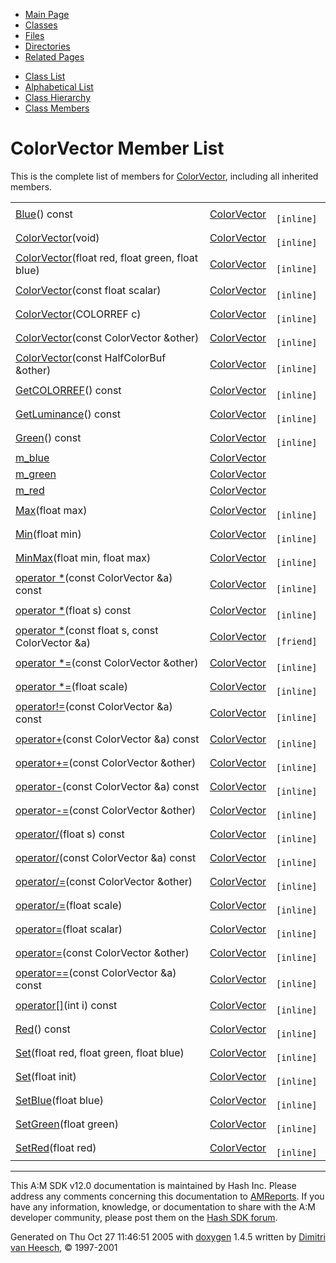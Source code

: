 <div class="tabs">

- [Main Page](index.md)
- <span id="current">[Classes](annotated.md)</span>
- [Files](files.md)
- [Directories](dirs.md)
- [Related Pages](pages.md)

</div>

<div class="tabs">

- [Class List](annotated.md)
- [Alphabetical List](classes.md)
- [Class Hierarchy](hierarchy.md)
- [Class Members](functions.md)

</div>

# ColorVector Member List

This is the complete list of members for <a href="classColorVector.md" class="el">ColorVector</a>, including all inherited members.

|  |  |  |
|----|----|----|
| <a href="classColorVector.md#e3b99a5fe15a4330fd055c8b157ee12f" class="el">Blue</a>() const | <a href="classColorVector.md" class="el">ColorVector</a> | ` [inline]` |
| <a href="classColorVector.md#4085effca68d01a3e4c39dc6e39c32ed" class="el">ColorVector</a>(void) | <a href="classColorVector.md" class="el">ColorVector</a> | ` [inline]` |
| <a href="classColorVector.md#695945ea9bf2ff7e81105643bf53437f" class="el">ColorVector</a>(float red, float green, float blue) | <a href="classColorVector.md" class="el">ColorVector</a> | ` [inline]` |
| <a href="classColorVector.md#3dc316507bfd5ecf51e27bf9d4a5163e" class="el">ColorVector</a>(const float scalar) | <a href="classColorVector.md" class="el">ColorVector</a> | ` [inline]` |
| <a href="classColorVector.md#96f5da9fdf3cdb92fd8de3b9a03f5439" class="el">ColorVector</a>(COLORREF c) | <a href="classColorVector.md" class="el">ColorVector</a> | ` [inline]` |
| <a href="classColorVector.md#3109d50f2557fe7c720a3a21cb785e78" class="el">ColorVector</a>(const ColorVector &other) | <a href="classColorVector.md" class="el">ColorVector</a> | ` [inline]` |
| <a href="classColorVector.md#f41b72f029df4cdc9cb20c03c73bd8d2" class="el">ColorVector</a>(const HalfColorBuf &other) | <a href="classColorVector.md" class="el">ColorVector</a> | ` [inline]` |
| <a href="classColorVector.md#2e039378f2c428024241d2407189a3cd" class="el">GetCOLORREF</a>() const | <a href="classColorVector.md" class="el">ColorVector</a> | ` [inline]` |
| <a href="classColorVector.md#1adeff3d89e145a11e66b2186b132972" class="el">GetLuminance</a>() const | <a href="classColorVector.md" class="el">ColorVector</a> | ` [inline]` |
| <a href="classColorVector.md#eb4e3e708de4af84613f52d0c8067edf" class="el">Green</a>() const | <a href="classColorVector.md" class="el">ColorVector</a> | ` [inline]` |
| <a href="classColorVector.md#0ed442c4505b643a7ce2219bdf6352b3" class="el">m_blue</a> | <a href="classColorVector.md" class="el">ColorVector</a> |  |
| <a href="classColorVector.md#b27a27e1ceec1a227d339ddd737b2fee" class="el">m_green</a> | <a href="classColorVector.md" class="el">ColorVector</a> |  |
| <a href="classColorVector.md#ef4364d30732a62451a3b6378027bbda" class="el">m_red</a> | <a href="classColorVector.md" class="el">ColorVector</a> |  |
| <a href="classColorVector.md#3f8f93af3f366d214c4c1c5b3b801683" class="el">Max</a>(float max) | <a href="classColorVector.md" class="el">ColorVector</a> | ` [inline]` |
| <a href="classColorVector.md#4c91079c4bd81f3a8b7b966d208b7a49" class="el">Min</a>(float min) | <a href="classColorVector.md" class="el">ColorVector</a> | ` [inline]` |
| <a href="classColorVector.md#9faf776a06b5c8adf654c8866c6f6476" class="el">MinMax</a>(float min, float max) | <a href="classColorVector.md" class="el">ColorVector</a> | ` [inline]` |
| <a href="classColorVector.md#1c2cc40039802a5d39abb24899e6de1c" class="el">operator *</a>(const ColorVector &a) const | <a href="classColorVector.md" class="el">ColorVector</a> | ` [inline]` |
| <a href="classColorVector.md#ab251d56c3e469072bbcfe45d6ad0ac7" class="el">operator *</a>(float s) const | <a href="classColorVector.md" class="el">ColorVector</a> | ` [inline]` |
| <a href="classColorVector.md#56839650870d6083b15805cfc3ec774e" class="el">operator *</a>(const float s, const ColorVector &a) | <a href="classColorVector.md" class="el">ColorVector</a> | ` [friend]` |
| <a href="classColorVector.md#acddca2ebe1e0fb95c163ceff88d5a43" class="el">operator *=</a>(const ColorVector &other) | <a href="classColorVector.md" class="el">ColorVector</a> | ` [inline]` |
| <a href="classColorVector.md#6a8edc774a17f9660cdd36917a5b0fce" class="el">operator *=</a>(float scale) | <a href="classColorVector.md" class="el">ColorVector</a> | ` [inline]` |
| <a href="classColorVector.md#e9f30fe63cc5235d6552339c8971d731" class="el">operator!=</a>(const ColorVector &a) const | <a href="classColorVector.md" class="el">ColorVector</a> | ` [inline]` |
| <a href="classColorVector.md#52c1dd9370a681b457e58f9538d691b8" class="el">operator+</a>(const ColorVector &a) const | <a href="classColorVector.md" class="el">ColorVector</a> | ` [inline]` |
| <a href="classColorVector.md#7458db8e15b4aed09b9f75f8575ef3a0" class="el">operator+=</a>(const ColorVector &other) | <a href="classColorVector.md" class="el">ColorVector</a> | ` [inline]` |
| <a href="classColorVector.md#a5a534f996e187a7fea999d69c84ed64" class="el">operator-</a>(const ColorVector &a) const | <a href="classColorVector.md" class="el">ColorVector</a> | ` [inline]` |
| <a href="classColorVector.md#346ed2f75b4ee3ef1c1ab44017459f47" class="el">operator-=</a>(const ColorVector &other) | <a href="classColorVector.md" class="el">ColorVector</a> | ` [inline]` |
| <a href="classColorVector.md#8065ae7d73190317054dd66edd2cccd3" class="el">operator/</a>(float s) const | <a href="classColorVector.md" class="el">ColorVector</a> | ` [inline]` |
| <a href="classColorVector.md#0b2d8b715de6a3cadcbc0ebe86ea60b6" class="el">operator/</a>(const ColorVector &a) const | <a href="classColorVector.md" class="el">ColorVector</a> | ` [inline]` |
| <a href="classColorVector.md#15555f3a3ceae1d32d9b0e64c268af16" class="el">operator/=</a>(const ColorVector &other) | <a href="classColorVector.md" class="el">ColorVector</a> | ` [inline]` |
| <a href="classColorVector.md#01d21feb03dac6c94b1881b66b697016" class="el">operator/=</a>(float scale) | <a href="classColorVector.md" class="el">ColorVector</a> | ` [inline]` |
| <a href="classColorVector.md#9a2f26a0ac7c856784ef77ae0cafbf57" class="el">operator=</a>(float scalar) | <a href="classColorVector.md" class="el">ColorVector</a> | ` [inline]` |
| <a href="classColorVector.md#e64db70408671f5496201ffd603e49ed" class="el">operator=</a>(const ColorVector &other) | <a href="classColorVector.md" class="el">ColorVector</a> | ` [inline]` |
| <a href="classColorVector.md#557259d2feb98e4f34f3e08d92fc701c" class="el">operator==</a>(const ColorVector &a) const | <a href="classColorVector.md" class="el">ColorVector</a> | ` [inline]` |
| <a href="classColorVector.md#56bd1e633f412f07706e05b60f9eb2bc" class="el">operator[]</a>(int i) const | <a href="classColorVector.md" class="el">ColorVector</a> | ` [inline]` |
| <a href="classColorVector.md#3d061051286831d4f2aebae980198b48" class="el">Red</a>() const | <a href="classColorVector.md" class="el">ColorVector</a> | ` [inline]` |
| <a href="classColorVector.md#4536456c26db36887ac5cae8d24d8b8a" class="el">Set</a>(float red, float green, float blue) | <a href="classColorVector.md" class="el">ColorVector</a> | ` [inline]` |
| <a href="classColorVector.md#03ed1588924bf36a3ab538158e683565" class="el">Set</a>(float init) | <a href="classColorVector.md" class="el">ColorVector</a> | ` [inline]` |
| <a href="classColorVector.md#c47fd34bedaeae58948e807c188201c2" class="el">SetBlue</a>(float blue) | <a href="classColorVector.md" class="el">ColorVector</a> | ` [inline]` |
| <a href="classColorVector.md#a78ae297f8f5b212bd4b0ec78512e479" class="el">SetGreen</a>(float green) | <a href="classColorVector.md" class="el">ColorVector</a> | ` [inline]` |
| <a href="classColorVector.md#d7273911cb90fe6ee6f7ba06eaa288b4" class="el">SetRed</a>(float red) | <a href="classColorVector.md" class="el">ColorVector</a> | ` [inline]` |

------------------------------------------------------------------------

<span class="small">This A:M SDK v12.0 documentation is maintained by Hash Inc. Please address any comments concerning this documentation to [AMReports](http://www.hash.com/reports). If you have any information, knowledge, or documentation to share with the A:M developer community, please post them on the [Hash SDK forum](http://www.hash.com/forums/index.php?showforum=11).</span>

Generated on Thu Oct 27 11:46:51 2005 with [<span class="image placeholder" original-image-src="doxygen.png" original-image-title="" height="45" width="100" align="middle" border="0">doxygen</span>](http://www.doxygen.org/index.html) 1.4.5 written by [Dimitri van Heesch](mailto:dimitri@stack.nl), © 1997-2001
